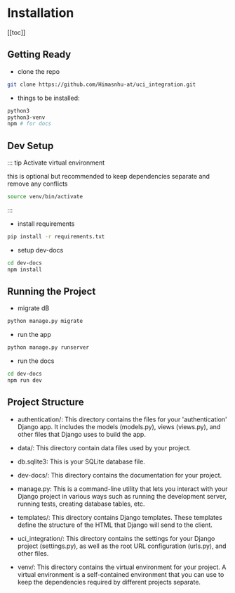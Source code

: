 # **Installation**

[[toc]]

## **Getting Ready**

- clone the repo

```bash
git clone https://github.com/Himasnhu-at/uci_integration.git
```

- things to be installed:

```bash
python3
python3-venv
npm # for docs
```

## **Dev Setup**

::: tip Activate virtual environment

this is optional but recommended to keep dependencies separate and remove any conflicts

```bash
source venv/bin/activate
```

:::

- install requirements

```bash
pip install -r requirements.txt
```

- setup dev-docs

```bash
cd dev-docs
npm install
```

## **Running the Project**

- migrate dB

```bash
python manage.py migrate
```

- run the app

```bash
python manage.py runserver
```

- run the docs

```bash
cd dev-docs
npm run dev
```

## **Project Structure**

- authentication/: This directory contains the files for your 'authentication' Django app. It includes the models (models.py), views (views.py), and other files that Django uses to build the app.

- data/: This directory contain data files used by your project.

- db.sqlite3: This is your SQLite database file.

- dev-docs/: This directory contains the documentation for your project.

- manage.py: This is a command-line utility that lets you interact with your Django project in various ways such as running the development server, running tests, creating database tables, etc.

- templates/: This directory contains Django templates. These templates define the structure of the HTML that Django will send to the client.

- uci_integration/: This directory contains the settings for your Django project (settings.py), as well as the root URL configuration (urls.py), and other files.

- venv/: This directory contains the virtual environment for your project. A virtual environment is a self-contained environment that you can use to keep the dependencies required by different projects separate.
